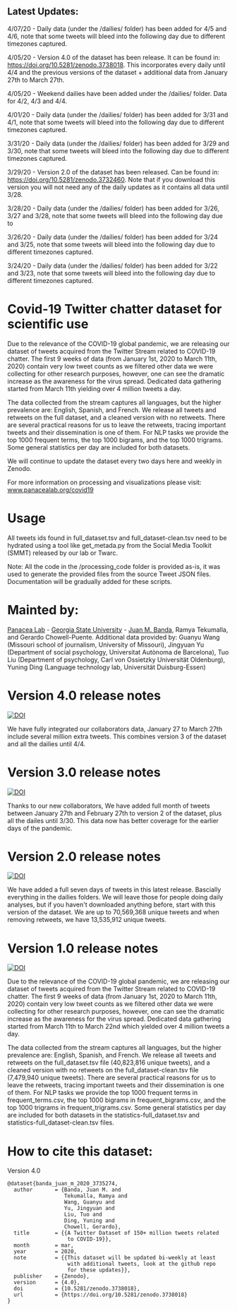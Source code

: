 ## Latest Updates:

4/07/20 - Daily data (under the /dailies/ folder) has been added for 4/5 and 4/6, note that some tweets will bleed into the following day due to different timezones captured.

4/05/20 - Version 4.0 of the dataset has been release. It can be found in: https://doi.org/10.5281/zenodo.3738018. This incorporates every daily until 4/4 and the previous versions of the dataset + additional data from January 27th to March 27th. 

4/05/20 - Weekend dailies have been added under the /dailies/ folder. Data for 4/2, 4/3 and 4/4. 

4/01/20 - Daily data (under the /dailies/ folder) has been added for 3/31 and 4/1, note that some tweets will bleed into the following day due to different timezones captured.

3/31/20 - Daily data (under the /dailies/ folder) has been added for 3/29 and 3/30, note that some tweets will bleed into the following day due to different timezones captured.

3/29/20 - Version 2.0 of the dataset has been released. Can be found in: https://doi.org/10.5281/zenodo.3732460. Note that if you download this version you will not need any of the daily updates as it contains all data until 3/28. 

3/28/20 - Daily data (under the /dailies/ folder) has been added for 3/26, 3/27 and 3/28, note that some tweets will bleed into the following day due to   

3/26/20 - Daily data (under the /dailies/ folder) has been added for 3/24 and 3/25, note that some tweets will bleed into the following day due to different timezones captured.

3/24/20 - Daily data (under the /dailies/ folder) has been added for 3/22 and 3/23, note that some tweets will bleed into the following day due to different timezones captured.

# Covid-19 Twitter chatter dataset for scientific use

Due to the relevance of the COVID-19 global pandemic, we are releasing our dataset of tweets acquired from the Twitter Stream related to COVID-19 chatter. The first 9 weeks of data (from January 1st, 2020 to March 11th, 2020) contain very low tweet counts as we filtered other data we were collecting for other research purposes, however, one can see the dramatic increase as the awareness for the virus spread. Dedicated data gathering started from March 11th yielding over 4 million tweets a day.

The data collected from the stream captures all languages, but the higher prevalence are:  English, Spanish, and French. We release all tweets and retweets on the full dataset, and a cleaned version with no retweets. There are several practical reasons for us to leave the retweets, tracing important tweets and their dissemination is one of them. For NLP tasks we provide the top 1000 frequent terms, the top 1000 bigrams, and the top 1000 trigrams. Some general statistics per day are included for both datasets.

We will continue to update the dataset every two days here and weekly in Zenodo. 

For more information on processing and visualizations please visit: www.panacealab.org/covid19

# Usage 

All tweets ids found in full_dataset.tsv and full_dataset-clean.tsv need to be hydrated using a tool like get_metada.py from the Social Media Toolkit (SMMT) released by our lab or Twarc. 

Note: All the code in the /processing_code folder is provided as-is, it was used to generate the provided files from the source Tweet JSON files. Documentation will be gradually added for these scripts. 

# Mainted by:

[Panacea Lab](www.panacealab.org) - [Georgia State University](www.gsu.edu) - [Juan M. Banda](www.jmbanda.com), Ramya Tekumalla, and Gerardo Chowell-Puente.
Additional data provided by: Guanyu Wang (Missouri school of journalism, University of Missouri), Jingyuan Yu (Department of social psychology, Universitat Autònoma de Barcelona), Tuo Liu (Department of psychology, Carl von Ossietzky Universität Oldenburg), Yuning Ding (Language technology lab, Universität Duisburg-Essen)

# Version 4.0 release notes

[![DOI](https://zenodo.org/badge/DOI/10.5281/zenodo.3738018.svg)](https://doi.org/10.5281/zenodo.3738018)

We have fully integrated our collaborators data, January 27 to March 27th include several million extra tweets. This combines version 3 of the dataset and all the dailies until 4/4.

# Version 3.0 release notes
[![DOI](https://zenodo.org/badge/DOI/10.5281/zenodo.3723939.svg)](https://doi.org/10.5281/zenodo.3723939)

Thanks to our new collaborators, We have added full month of tweets between January 27th and February 27th to version 2 of the dataset, plus all the dailes until 3/30. This data now has better coverage for the earlier days of the pandemic. 

# Version 2.0 release notes
[![DOI](https://zenodo.org/badge/DOI/10.5281/zenodo.3732460.svg)](https://doi.org/10.5281/zenodo.3732460)

We have added a full seven days of tweets in this latest release. Bascially everything in the dailies folders. We will leave those for people doing daily analyses, but if you haven't downloaded anything before, start with this version of the dataset. We are up to 70,569,368 unique tweets and when removing retweets, we have 13,535,912 unique tweets. 

# Version 1.0 release notes
[![DOI](https://zenodo.org/badge/DOI/10.5281/zenodo.3723940.svg)](https://doi.org/10.5281/zenodo.3723940)

Due to the relevance of the COVID-19 global pandemic, we are releasing our dataset of tweets acquired from the Twitter Stream related to COVID-19 chatter. The first 9 weeks of data (from January 1st, 2020 to March 11th, 2020) contain very low tweet counts as we filtered other data we were collecting for other research purposes, however, one can see the dramatic increase as the awareness for the virus spread. Dedicated data gathering started from March 11th to March 22nd which yielded over 4 million tweets a day.

The data collected from the stream captures all languages, but the higher prevalence are:  English, Spanish, and French. We release all tweets and retweets on the full_dataset.tsv file (40,823,816 unique tweets), and a cleaned version with no retweets on the full_dataset-clean.tsv file (7,479,940 unique tweets). There are several practical reasons for us to leave the retweets, tracing important tweets and their dissemination is one of them. For NLP tasks we provide the top 1000 frequent terms in frequent_terms.csv, the top 1000 bigrams in frequent_bigrams.csv, and the top 1000 trigrams in frequent_trigrams.csv. Some general statistics per day are included for both datasets in the statistics-full_dataset.tsv and statistics-full_dataset-clean.tsv files. 

# How to cite this dataset:

Version 4.0

```
@dataset{banda_juan_m_2020_3735274,
  author       = {Banda, Juan M. and
                  Tekumalla, Ramya and
                  Wang, Guanyu and
                  Yu, Jingyuan and
                  Liu, Tuo and
                  Ding, Yuning and
                  Chowell, Gerardo},
  title        = {{A Twitter Dataset of 150+ million tweets related 
                   to COVID-19}},
  month        = mar,
  year         = 2020,
  note         = {{This dataset will be updated bi-weekly at least 
                   with additional tweets, look at the github repo
                   for these updates}},
  publisher    = {Zenodo},
  version      = {4.0},
  doi          = {10.5281/zenodo.3738018},
  url          = {https://doi.org/10.5281/zenodo.3738018}
}

```

